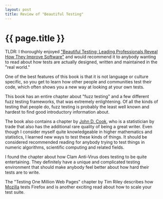 ```yaml
---
layout: post
title: Review of "Beautiful Testing"
---
```


# {{ page.title }}

TLDR: I thoroughly enjoyed ["Beautiful Testing: Leading Professionals Reveal How
They Improve Software"](http://oreilly.com/catalog/9780596159825) and would recommend it to anybody wanting to read about
how tests are actually designed, written and maintained in the "real world."

One of the best features of this book is that it is not language or culture
specific, so you get to learn how other people and communities test their code,
which often shows you a new way at looking at your own tests.

This book has an entire chapter about "fuzz testing" and a few different fuzz
testing frameworks, that was extremely enlightening. Of all the kinds of
testing that people do, fuzz testing is probably the least well known and
hardest to find good introductory information about.

The book also contains a chapter by [John D. Cook](http://www.johndcook.com/),
who is a statistician by trade that also has the additional rare quality of
being a great writer.  Even though I consider myself quite knowledgeable in
higher mathematics and statistics, I learned new ways to test these kinds of
things. It should be considered recommended reading for anybody trying to test
things in numeric algorithms, scientific computing and related fields.

I found the chapter about how Clam Anti-Virus does testing to be quite
entertaining. They definitely have a unique and complicated testing environment
that should make anybody feel better about how hard their tests are to write.

The "Testing One Million Web Pages" chapter by Tim Riley describes how [Mozilla](http://mozilla.org)
tests Firefox and is another exciting read about how to scale your test suite.
